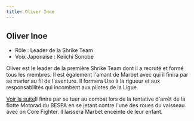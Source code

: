 ```yaml
---
title: Oliver Inoe
---
```


Oliver Inoe
-----------



* Rôle : Leader de la Shrike Team
* Voix Japonaise : Keiichi Sonobe


Oliver est le leader de la première Shrike Team dont il a recruté et formé tous les membres. Il est également l'amant de Marbet avec qui il finira par se marier au fil de l'aventure. Il formera Uso à la rigueur et aux responsabilités qui incombent aux pilotes de la Ligue. 



[Voir la suite](javascript:spoiler();)Il finira par se tuer au combat lors de la tentative d'arrêt de la flotte Motorad du BESPA en se jetant contre l'une des roues du vaisseau avec on Core Fighter. Il laissera Marbet enceinte de leur enfant.


